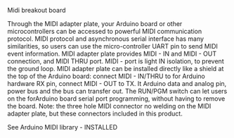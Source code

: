 Midi breakout board

 Through the MIDI adapter plate, your Arduino board or other microcontrollers can be accessed to powerful MIDI communication protocol. MIDI protocol and asynchronous serial interface has many similarities, so users can use the micro-controller UART pin to send MIDI event information.
           MIDI adapter plate provides MIDI - IN and MIDI - OUT connection, and MIDI THRU port. MIDI - port is light IN isolation, to prevent the ground loop. MIDI adapter plate can be installed directly like a shield at the top of the Arduino board: connect MIDI - IN/THRU to for Arduino hardware RX pin, connect MIDI - OUT to TX. It Arduino data and analog pin, power bus and the bus can transfer out.
                   The RUN/PGM switch can let users on the forArduino board serial port programming, without having to remove the board. Note: the three hole MIDI connector no welding on the MIDI adapter plate, but these connectors included in this product.


See Arduino MIDI library - INSTALLED
